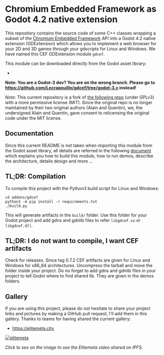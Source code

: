 # Chromium Embedded Framework as Godot 4.2 native extension

This repository contains the source code of some C++ classes wrapping a subset
of the [Chromium Embedded Framework](https://bitbucket.org/chromiumembedded/cef/wiki/Home)
API into a Godot 4.2 native extension (GDExtension) which allows you to
implement a web browser for your 2D and 3D games through your gdscripts for
Linux and Windows. We have named this CEF GDExtension module `gdcef`.

This module can be downloaded directly from the Godot asset library:
- <not yet available>

**Note: You are a Godot-3 dev? You are on the wrong branch. Please go to https://github.com/Lecrapouille/gdcef/tree/godot-3.x instead!**

*Note:* This current repository is a fork of [the following
repo](https://github.com/stigmee/gdnative-cef) (under GPLv3) with a more
permissive license (MIT). Since the original repo is no longer maintained
by their two original authors (Alain and Quentin), we, the undersigned Alain
and Quentin, gave consent to relicensing the original code under the
MIT license.

## Documentation

Since this current README is not taken when importing this module from the Godot asset
library, all details are referred in the following
[document](addons/gdcef/README.md) which explains you how to build
this module, how to run demos, describe the architecture, details design and
more ...

## TL;DR: Compilation

To compile this project with the Python3 build script for Linux and Windows:

```
cd addons/gdcef
python3 -m pip install -r requirements.txt
./build.py
```

This will generate artifacts in the `build/` folder. Use this folder for your Godot
project and add gdns and gdnlib files to refer `libgdcef.so` or `libgdcef.dll`.

## TL;DR: I do not want to compile, I want CEF artifacts

Check for releases. Since tag 0.7.2 CEF artifacts are given for Linux and Windows for
x86_64 architectures. Uncompress the tarball and move the folder inside your project.
Do no forget to add gdns and gdnlib files in your project to tell Godot where to find
shared lib. They are given in the demos folders.

## Gallery

If you are using this project, please do not hesitate to share your project links and
pictures by making a GitHub pull request, I'll add them in this gallery. Thanks to
teams for having shared the current gallery:

- https://elitemeta.city

[![elitemeta](addons/gdcef/doc/gallery/elitemeta.jpg)](https://ipfs.io/ipfs/QmaL7NY5qs3AtAdcX8vFhqaHwJeTMKfP3PbzcHZBLmo1QQ?filename=elitemeta_0.mp4)

*Click to see on the image to see the Elitemeta video shared on IPFS.*
